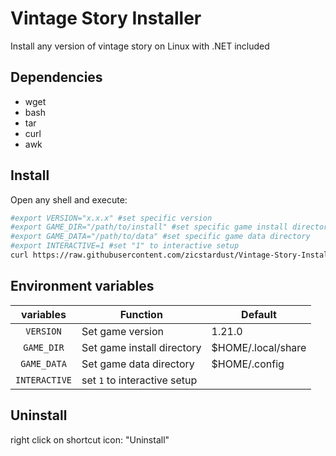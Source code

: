 # Vintage Story Installer
Install any version of vintage story on Linux with .NET included

## Dependencies
- wget
- bash
- tar
- curl
- awk

## Install
Open any shell and execute:
```bash
#export VERSION="x.x.x" #set specific version
#export GAME_DIR="/path/to/install" #set specific game install directory
#export GAME_DATA="/path/to/data" #set specific game data directory
#export INTERACTIVE=1 #set "1" to interactive setup
curl https://raw.githubusercontent.com/zicstardust/Vintage-Story-Installer/main/install.sh > /tmp/vs_installer.sh; bash /tmp/vs_installer.sh
```

## Environment variables

| variables | Function | Default |
| :----: | --- | --- |
| `VERSION` | Set game version | 1.21.0 |
| `GAME_DIR` | Set game install directory | $HOME/.local/share |
| `GAME_DATA` | Set game data directory | $HOME/.config |
| `INTERACTIVE` | set `1` to interactive setup | |

## Uninstall
right click on shortcut icon: "Uninstall"
